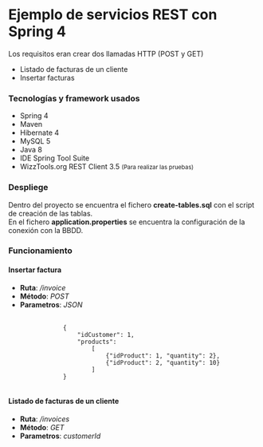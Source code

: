 # Ejemplo de servicios REST con Spring 4
Los requisitos eran crear dos llamadas HTTP (POST y GET)
<ul>
  <li>Listado de facturas de un cliente</li>
  <li>Insertar facturas</li>
</ul>

<h3>Tecnologías y framework usados</h3>
<ul>
  <li>Spring 4</li>
  <li>Maven</li>
  <li>Hibernate 4</li>
  <li>MySQL 5</li>
  <li>Java 8</li>
  <li>IDE Spring Tool Suite</li>
  <li>WizzTools.org REST Client 3.5 <small>(Para realizar las pruebas)</small></li>
</ul>

<h3>Despliege</h3>
Dentro del proyecto se encuentra el fichero <b>create-tables.sql</b> con el script de creación de las tablas.<br/>
En el fichero <b>application.properties</b> se encuentra la configuración de la conexión con la BBDD.<br/>

<h3>Funcionamiento</h3>

<h4>Insertar factura</h4>
<ul>
    <li><b>Ruta</b>: <i>/invoice</i></li>
    <li><b>Método</b>: <i>POST</i></li>
    <li>
        <b>Parametros</b>: <i>JSON</i></li><br/>
        <code>
            {
                "idCustomer": 1,
                "products": 
                    [
                        {"idProduct": 1, "quantity": 2},
                        {"idProduct": 2, "quantity": 10}
                    ]
            }
        </code>
    </li>
</ul>
<h4>Listado de facturas de un cliente</h4>
<ul>
    <li><b>Ruta</b>: <i>/invoices</i></li>
    <li><b>Método</b>: <i>GET</i></li>
    <li><b>Parametros</b>: <i>customerId</i></li><br/></li>
</ul>

